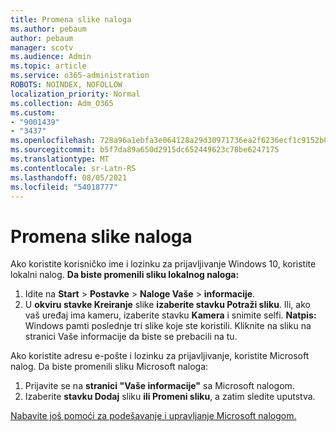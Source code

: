 ```yaml
---
title: Promena slike naloga
ms.author: pebaum
author: pebaum
manager: scotv
ms.audience: Admin
ms.topic: article
ms.service: o365-administration
ROBOTS: NOINDEX, NOFOLLOW
localization_priority: Normal
ms.collection: Adm_O365
ms.custom:
- "9001439"
- "3437"
ms.openlocfilehash: 728a96a1ebfa3e064128a29d30971736ea2f6236ecf1c9152b0a542efdc032e2
ms.sourcegitcommit: b5f7da89a650d2915dc652449623c78be6247175
ms.translationtype: MT
ms.contentlocale: sr-Latn-RS
ms.lasthandoff: 08/05/2021
ms.locfileid: "54018777"
---
```

# <a name="change-account-picture"></a>Promena slike naloga

Ako koristite korisničko ime i lozinku za prijavljivanje Windows 10, koristite lokalni nalog. **Da biste promenili sliku lokalnog naloga:**

1. Idite na **Start**  >  **Postavke**  >  **Naloge Vaše**  >  **informacije**.
2. U **okviru stavke Kreiranje** slike **izaberite stavku Potraži sliku**. Ili, ako vaš uređaj ima kameru, izaberite stavku **Kamera** i snimite selfi. 
    **Natpis:** Windows pamti poslednje tri slike koje ste koristili. Kliknite na sliku na stranici Vaše informacije da biste se prebacili na tu.

Ako koristite adresu e-pošte i lozinku za prijavljivanje, koristite Microsoft nalog. Da biste promenili sliku Microsoft naloga:

1. Prijavite se na **stranici "Vaše informacije"** sa Microsoft nalogom.
2. Izaberite **stavku Dodaj** sliku **ili Promeni sliku**, a zatim sledite uputstva.

[Nabavite još pomoći za podešavanje i upravljanje Microsoft nalogom.](https://support.microsoft.com/products/microsoft-account?category=manage-account)
